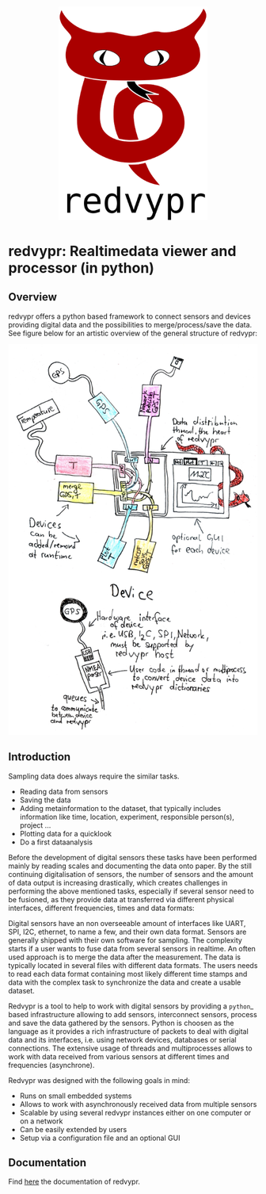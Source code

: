 
<h1 align="center"> <img src="doc/source/figures/logo_v03.1.png" alt="Redvypr logo" width="300"/></h1>


redvypr: Realtimedata viewer and processor (in python)
======================================================

Overview
--------
redvypr offers a python based framework to connect sensors and devices providing digital data and the possibilities to merge/process/save the data. See figure below for an artistic overview of the general structure of redvypr:

![Artistic view of redvyprs general structure](doc/source/figures/redvypr_overview_merged_v01_small.png)

Introduction
------------


Sampling data does always require the similar tasks.

- Reading data from sensors
- Saving the data 
- Adding metainformation to the dataset, that typically includes
  information like time, location, experiment, responsible person(s),
  project ...
- Plotting data for a quicklook
- Do a first dataanalysis

Before the development of digital sensors these tasks have been
performed mainly by reading scales and documenting the data onto
paper. By the still continuing digitalisation of sensors, the number
of sensors and the amount of data output is increasing drastically,
which creates challenges in performing the above mentioned tasks,
especially if several sensor need to be fusioned, as they provide data
at transferred via different physical interfaces, different
frequencies, times and data formats:

Digital sensors have an non overseeable amount of interfaces like
UART, SPI, I2C, ethernet, to name a few, and their own data
format. Sensors are generally shipped with their own software for
sampling. The complexity starts if a user wants to fuse data from
several sensors in realtime. An often used approach is to merge the
data after the measurement. The data is typically located in several
files with different data formats. The users needs to read each data
format containing most likely different time stamps and data with the
complex task to synchronize the data and create a usable dataset.

Redvypr is a tool to help to work with digital sensors by providing a
`python`_ based infrastructure allowing to add sensors, interconnect
sensors, process and save the data gathered by the sensors. Python is
choosen as the language as it provides a rich infrastructure of
packets to deal with digital data and its interfaces, i.e. using
network devices, databases or serial connections. The extensive usage
of threads and multiprocesses allows to work with data received from
various sensors at different times and frequencies (asynchrone).

Redvypr was designed with the following goals in mind:
- Runs on small embedded systems
- Allows to work with asynchronously received data from multiple sensors
- Scalable by using several redvypr instances either on one computer or on a network
- Can be easily extended by users
- Setup via a configuration file and an optional GUI


Documentation
-------------
Find [here](https://redvypr.readthedocs.io) the documentation of redvypr.


